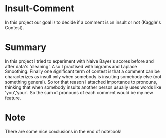 # Insult-Comment
In this project our goal is to decide if a comment is an insult or not (Kaggle's Contest).

# Summary
In this project I tried to experiment with Naive Bayes's scores before and after data's 'cleaning'. Also I practised with bigrams and Laplace Smoothing. Finally one significant term of contest is that a comment can be characterizes as insult only when somebody is insulting somebody else (not something general). So for that reason I attached importance to pronouns, thinking that when somebody insults another person usually uses words like 'you','your'. So the sum of pronouns of each comment would be my new feature.

# Note 
There are some nice conclusions in the end of notebook!
